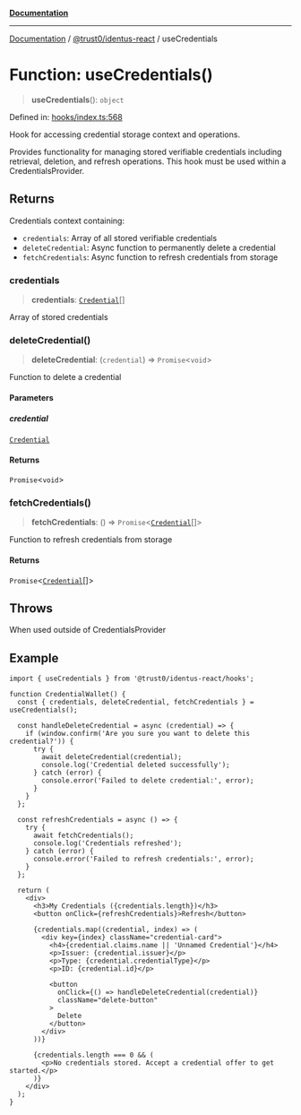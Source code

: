 [**Documentation**](../../../README.md)

***

[Documentation](../../../README.md) / [@trust0/identus-react](../README.md) / useCredentials

# Function: useCredentials()

> **useCredentials**(): `object`

Defined in: [hooks/index.ts:568](https://github.com/trust0-project/identus/blob/eac5149d36d22802f0b2a6b3f6d5847d1bc57b57/packages/identus-react/src/hooks/index.ts#L568)

Hook for accessing credential storage context and operations.

Provides functionality for managing stored verifiable credentials including
retrieval, deletion, and refresh operations. This hook must be used within
a CredentialsProvider.

## Returns

Credentials context containing:
  - `credentials`: Array of all stored verifiable credentials
  - `deleteCredential`: Async function to permanently delete a credential
  - `fetchCredentials`: Async function to refresh credentials from storage

### credentials

> **credentials**: [`Credential`](https://github.com/hyperledger-identus/sdk-ts/blob/main/docs/sdk/modules.md)[]

Array of stored credentials

### deleteCredential()

> **deleteCredential**: (`credential`) => `Promise`\<`void`\>

Function to delete a credential

#### Parameters

##### credential

[`Credential`](https://github.com/hyperledger-identus/sdk-ts/blob/main/docs/sdk/modules.md)

#### Returns

`Promise`\<`void`\>

### fetchCredentials()

> **fetchCredentials**: () => `Promise`\<[`Credential`](https://github.com/hyperledger-identus/sdk-ts/blob/main/docs/sdk/modules.md)[]\>

Function to refresh credentials from storage

#### Returns

`Promise`\<[`Credential`](https://github.com/hyperledger-identus/sdk-ts/blob/main/docs/sdk/modules.md)[]\>

## Throws

When used outside of CredentialsProvider

## Example

```tsx
import { useCredentials } from '@trust0/identus-react/hooks';

function CredentialWallet() {
  const { credentials, deleteCredential, fetchCredentials } = useCredentials();
  
  const handleDeleteCredential = async (credential) => {
    if (window.confirm('Are you sure you want to delete this credential?')) {
      try {
        await deleteCredential(credential);
        console.log('Credential deleted successfully');
      } catch (error) {
        console.error('Failed to delete credential:', error);
      }
    }
  };
  
  const refreshCredentials = async () => {
    try {
      await fetchCredentials();
      console.log('Credentials refreshed');
    } catch (error) {
      console.error('Failed to refresh credentials:', error);
    }
  };
  
  return (
    <div>
      <h3>My Credentials ({credentials.length})</h3>
      <button onClick={refreshCredentials}>Refresh</button>
      
      {credentials.map((credential, index) => (
        <div key={index} className="credential-card">
          <h4>{credential.claims.name || 'Unnamed Credential'}</h4>
          <p>Issuer: {credential.issuer}</p>
          <p>Type: {credential.credentialType}</p>
          <p>ID: {credential.id}</p>
          
          <button 
            onClick={() => handleDeleteCredential(credential)}
            className="delete-button"
          >
            Delete
          </button>
        </div>
      ))}
      
      {credentials.length === 0 && (
        <p>No credentials stored. Accept a credential offer to get started.</p>
      )}
    </div>
  );
}
```
